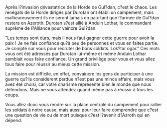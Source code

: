 Après l?invasion dévastatrice de la Horde de Gul?dan, c?est le chaos. Les renégats de la Horde dirigés par Durotan ont établi un campement, mais malheureusement ils ne seront jamais en paix tant que l?armée de Gul?dan restera en Azeroth. Durotan s?est allié à Anduin Lothar, le commandant suprême de l?Alliance pour vaincre Gul?dan.

"Les temps sont durs, mais il nous faut gagner cette guerre pour avoir la paix ! Je ne fais confiance qu?à peu de personnes et vous en faites partie. Je compte sur vous pour recruter de bons soldats. Lok?tar ogar." Ces mots vous ont été adressés par Durotan lui-même et même Anduin Lothar semblait vous faire confiance. Un grand privilège pour vous et vous allez tous faire pour réussir au mieux cette mission.

La mission est difficile, en effet, convaincre les gens de participer à une guerre qu?ils considèrent perdue n?est pas une mince affaire, mais vous avez été choisi, car votre charisme représente bien le monde que nous défendons. Mais ne vous attendez quand même pas à réussir à tous les coups.

Vous allez donc vous rendre sur la place centrale du campement pour rallier les soldats à notre cause, mais aussi pour leur faire comprendre que c?est une question de vie ou de mort puisque c?est l?avenir d?Azroth qui en dépend.
